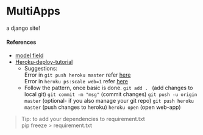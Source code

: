 # MultiApps
a django site!

#### References
* [model field](https://docs.djangoproject.com/en/3.1/ref/models/fields/#textfield)  
* [Heroku-deploy-tutorial](https://devcenter.heroku.com/articles/getting-started-with-python#introduction)
	* Suggestions:  
		Error in `git push heroku master` refer [here](https://stackoverflow.com/a/63573388/8614751)  
		Error in `heroku ps:scale web=1` refer [here](https://stackoverflow.com/a/63584726/8614751)  
	* Follow the pattern, once basic is done.
		`git add . `  (add changes to local git)
		`git commit -m "msg"`  (commit changes)
		`git push -u origin master` (optional- if you also manage your git repo)
		`git push heroku master`  (push changes to heroku)
		`heroku open`  (open web-app)

> Tip: to add your dependencies to requirement.txt  
	pip freeze > requirement.txt